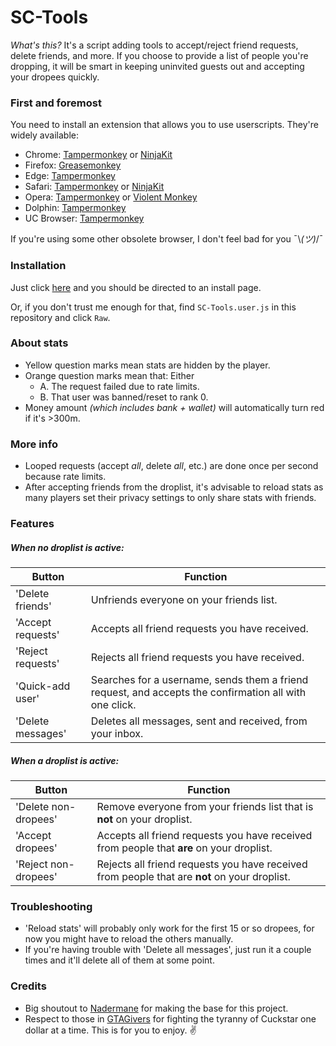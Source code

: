 # SC-Tools

*What's this?* It's a script adding tools to accept/reject friend requests, delete friends, and more. If you choose to provide a list of people you're dropping, it will be smart in keeping uninvited guests out and accepting your dropees quickly.

### First and foremost
You need to install an extension that allows you to use userscripts. They're widely available:
* Chrome: [Tampermonkey](https://tampermonkey.net/?ext=dhdg&browser=chrome) or [NinjaKit](https://chrome.google.com/webstore/detail/gpbepnljaakggeobkclonlkhbdgccfek)
* Firefox: [Greasemonkey](https://addons.mozilla.org/en-US/firefox/addon/greasemonkey/)
* Edge: [Tampermonkey](https://tampermonkey.net/?ext=dhdg&browser=edge) 
* Safari: [Tampermonkey](https://tampermonkey.net/?ext=dhdg&browser=safari) or [NinjaKit](http://ss-o.net/safari/extension/NinjaKit.safariextz)
* Opera: [Tampermonkey](https://tampermonkey.net/?ext=dhdg&browser=opera) or [Violent Monkey](https://addons.opera.com/en/extensions/details/violent-monkey/)
* Dolphin: [Tampermonkey](https://tampermonkey.net/?ext=dhdg&browser=dolphin)
* UC Browser: [Tampermonkey](https://tampermonkey.net/?ext=dhdg&browser=ucweb)

If you're using some other obsolete browser, I don't feel bad for you ¯\\_(ツ)_/¯

### Installation
Just click [here](https://github.com/CAC27/SC-Tools/raw/master/SC-Tools.user.js) and you should be directed to an install page.

Or, if you don't trust me enough for that, find `SC-Tools.user.js` in this repository and click `Raw`.

### About stats
* Yellow question marks mean stats are hidden by the player.
* Orange question marks mean that: Either
  * A. The request failed due to rate limits.
  * B. That user was banned/reset to rank 0.
* Money amount *(which includes bank + wallet)* will automatically turn red if it's >300m.

### More info
* Looped requests (accept *all*, delete *all*, etc.) are done once per second because rate limits.
* After accepting friends from the droplist, it's advisable to reload stats as many players set their privacy settings to only share stats with friends.

### Features
##### When no droplist is active:
Button | Function
-------|---------
'Delete friends' | Unfriends everyone on your friends list.
'Accept requests' | Accepts all friend requests you have received.
'Reject requests' | Rejects all friend requests you have received.
'Quick-add user' | Searches for a username, sends them a friend request, and accepts the confirmation all with one click.
'Delete messages' | Deletes all messages, sent and received, from your inbox.

##### When a droplist is active:
Button | Function
-------|---------
'Delete non-dropees' | Remove everyone from your friends list that is __not__ on your droplist.
'Accept dropees' | Accepts all friend requests you have received from people that __are__ on your droplist.
'Reject non-dropees' | Rejects all friend requests you have received from people that are __not__ on your droplist.

### Troubleshooting
* 'Reload stats' will probably only work for the first 15 or so dropees, for now you might have to reload the others manually.
* If you're having trouble with 'Delete all messages', just run it a couple times and it'll delete all of them at some point.

### Credits
* Big shoutout to [Nadermane](https://github.com/Nadermane) for making the base for this project.
* Respect to those in [GTAGivers](https://discord.gg/gtagivers) for fighting the tyranny of Cuckstar one dollar at a time. This is for you to enjoy. :v:
